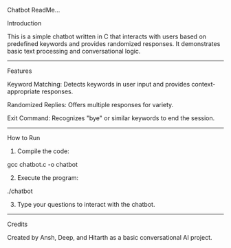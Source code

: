 Chatbot ReadMe...

Introduction

This is a simple chatbot written in C that interacts with users based on predefined keywords and provides randomized responses. It demonstrates basic text processing and conversational logic.


---

Features

Keyword Matching: Detects keywords in user input and provides context-appropriate responses.

Randomized Replies: Offers multiple responses for variety.

Exit Command: Recognizes "bye" or similar keywords to end the session.



---

How to Run

1. Compile the code:

gcc chatbot.c -o chatbot


2. Execute the program:

./chatbot


3. Type your questions to interact with the chatbot.




---

Credits

Created by Ansh, Deep, and Hitarth as a basic conversational AI project.
